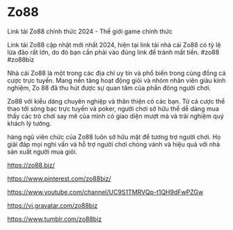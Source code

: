# Zo88

Link tải Zo88 chính thức 2024 - Thế giới game chính thức

Link tải Zo88 cập nhật mới nhất 2024, hiện tại link tải nhà cái Zo88 có tỷ lệ lừa đảo rất lớn, do đó bạn cần phải vào đúng link để tránh mất tiền.
#zo88 #zo88biz

Nhà cái Zo88 là một trong các địa chỉ uy tín và phổ biến trong cùng đồng cá cược trực tuyến. Mang nền tảng hoạt động giỏi và nhóm nhân viên giàu kinh nghiệm, Zo 88 đã thu hút được sự quan tâm của phần đông người chơi.

Zo88 với kiểu dáng chuyên nghiệp và thân thiện có các bạn. Từ cá cược thể thao tới sòng bạc trực tuyến và poker, người chơi sở hữu thể dễ dàng mua thấy các trò chơi say mê của mình có giao diện mượt mà và trải nghiệm quý khách lý tưởng.

hàng ngũ viên chức của Zo88 luôn sở hữu mặt để tương trợ người chơi. Họ giải đáp mọi nghi vấn và hỗ trợ người chơi chóng vánh và hiệu quả với nhà sản xuất người mua giỏi.

https://zo88.biz/

https://www.pinterest.com/zo88biz/

https://www.youtube.com/channel/UC9S1TMRVQp-t1QH9dFwPZGw

https://vi.gravatar.com/zo88biz

https://www.tumblr.com/zo88biz
